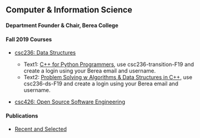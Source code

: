 ## Computer & Information Science

#### Department Founder & Chair, Berea College

#### Fall 2019 Courses

- [csc236: Data Structures](/csc236/index.md)
  - Text1: [C++ for Python Programmers](https://runestone.academy/runestone/books/published/cpp4py/index.html), use csc236-transition-F19 and create a login using your Berea email and username.
  - Text2: [Problem Solving w Algorithms & Data Structures in C++](https://runestone.academy/runestone/books/published/cppds/index.html), use csc236-ds-F19 and create a login using your Berea email and username.

- [csc426: Open Source Software Engineering](/csc426/index.md)

#### Publications
- [Recent and Selected](/recent/index.md)

